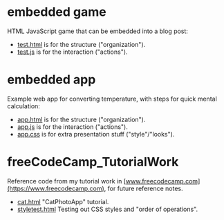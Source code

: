 # embedded game
HTML JavaScript game that can be embedded into a blog post:

* [test.html](https://github.com/hchiam/embeddedGame/blob/master/test.html) is for the structure ("organization").
* [test.js](https://github.com/hchiam/embeddedGame/blob/master/test.js) is for the interaction ("actions").

# embedded app
Example web app for converting temperature, with steps for quick mental calculation:

* [app.html](https://github.com/hchiam/embeddedGame/blob/master/app.html) is for the structure ("organization").
* [app.js](https://github.com/hchiam/embeddedGame/blob/master/app.js) is for the interaction ("actions").
* [app.css](https://github.com/hchiam/embeddedGame/blob/master/app.css) is for extra presentation stuff ("style"/"looks").

# freeCodeCamp_TutorialWork
Reference code from my tutorial work in [www.freecodecamp.com](https://www.freecodecamp.com), for future reference notes.

* [cat.html](https://github.com/hchiam/embeddedWebApps/blob/master/freeCodeCamp_TutorialWork/cat.html) "CatPhotoApp" tutorial.
* [styletest.html](https://github.com/hchiam/embeddedWebApps/blob/master/freeCodeCamp_TutorialWork/styletest.html) Testing out CSS styles and "order of operations".